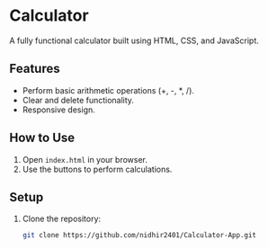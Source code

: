 # Calculator

A fully functional calculator built using HTML, CSS, and JavaScript.

## Features
- Perform basic arithmetic operations (+, -, *, /).
- Clear and delete functionality.
- Responsive design.

## How to Use
1. Open `index.html` in your browser.
2. Use the buttons to perform calculations.

## Setup
1. Clone the repository:
   ```bash
   git clone https://github.com/nidhir2401/Calculator-App.git